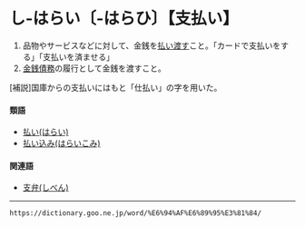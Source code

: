 # し‐はらい〔‐はらひ〕【支払い】

1. 品物やサービスなどに対して、金銭を[払い渡す](はらいわたす（払い渡す）)こと。「カードで支払いをする」「支払いを済ませる」
2. [金銭債務](https://dictionary.goo.ne.jp/word/%E9%87%91%E9%8A%AD%E5%82%B5%E5%8B%99/#jn-59417)の履行として金銭を渡すこと。
    

\[補説\]国庫からの支払いにはもと「仕払い」の字を用いた。

#### 類語

-   [払い(はらい)](https://dictionary.goo.ne.jp/word/%E6%89%95%E3%81%84/#jn-179679)
-   [払い込み(はらいこみ)](https://dictionary.goo.ne.jp/word/%E6%89%95%E8%BE%BC%E3%81%BF/#jn-179684)

#### 関連語

-   [支弁(しべん)](https://dictionary.goo.ne.jp/word/%E6%94%AF%E5%BC%81/#jn-100397)

---
`https://dictionary.goo.ne.jp/word/%E6%94%AF%E6%89%95%E3%81%84/`